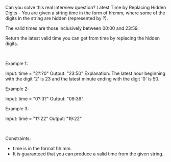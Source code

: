 Can you solve this real interview question? Latest Time by Replacing Hidden Digits - You are given a string time in the form of hh:mm, where some of the digits in the string are hidden (represented by ?).

The valid times are those inclusively between 00:00 and 23:59.

Return the latest valid time you can get from time by replacing the hidden digits.

 

Example 1:


Input: time = "2?:?0"
Output: "23:50"
Explanation: The latest hour beginning with the digit '2' is 23 and the latest minute ending with the digit '0' is 50.


Example 2:


Input: time = "0?:3?"
Output: "09:39"


Example 3:


Input: time = "1?:22"
Output: "19:22"


 

Constraints:

 * time is in the format hh:mm.
 * It is guaranteed that you can produce a valid time from the given string.